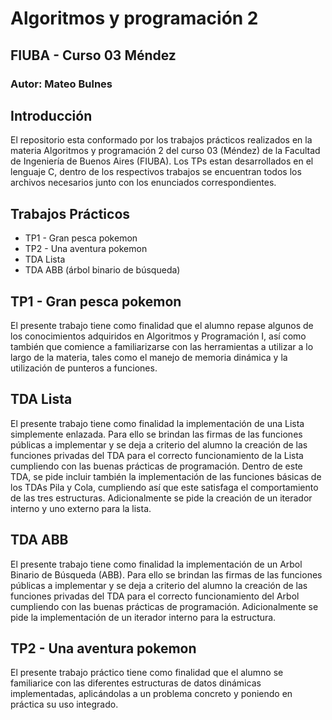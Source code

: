# Algoritmos y programación 2
## FIUBA - Curso 03 Méndez
### Autor: Mateo Bulnes


## Introducción
El repositorio esta conformado por los trabajos prácticos realizados en la materia Algoritmos y programación 2 del curso 03 (Méndez) de la Facultad de Ingeniería de Buenos Aires (FIUBA).
Los TPs estan desarrollados en el lenguaje C, dentro de los respectivos trabajos se encuentran todos los archivos necesarios junto con los enunciados correspondientes.

## Trabajos Prácticos
- TP1 - Gran pesca pokemon
- TP2 - Una aventura pokemon
- TDA Lista
- TDA ABB (árbol binario de búsqueda)

## TP1 - Gran pesca pokemon

El presente trabajo tiene como finalidad que el alumno repase algunos de los conocimientos adquiridos en Algoritmos y Programación I, así como también que comience a familiarizarse con las herramientas a utilizar a lo largo de la materia, tales como el manejo de memoria dinámica y la utilización de punteros a funciones.

## TDA Lista

El presente trabajo tiene como finalidad la implementación de una Lista simplemente enlazada. Para ello se brindan las firmas de las funciones públicas a implementar y se deja a criterio del alumno la creación de las funciones privadas del TDA para el correcto funcionamiento de la Lista cumpliendo con las buenas prácticas de programación. Dentro de este TDA, se pide incluir también la implementación de las funciones básicas de los TDAs Pila y Cola, cumpliendo así que este satisfaga el comportamiento de las tres estructuras. Adicionalmente se pide la creación de un iterador interno y uno externo para la lista.

## TDA ABB

El presente trabajo tiene como finalidad la implementación de un Arbol Binario de Búsqueda (ABB). Para ello se brindan las firmas de las funciones públicas a implementar y se deja a criterio del alumno la creación de las funciones privadas del TDA para el correcto funcionamiento del Arbol cumpliendo con las buenas prácticas de programación. Adicionalmente se pide la implementación de un iterador interno para la estructura.

## TP2 - Una aventura pokemon

El presente trabajo práctico tiene como finalidad que el alumno se familiarice con las diferentes estructuras de datos dinámicas implementadas, aplicándolas a un problema concreto y poniendo en práctica su uso integrado.

